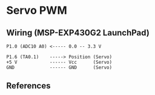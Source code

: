 Servo PWM
=========

## Wiring (MSP-EXP430G2 LaunchPad)
```
P1.0 (ADC10 A0) <----- 0.0 -- 3.3 V

P1.6 (TA0.1)    -----> Position (Servo)
+5 V            ------ Vcc      (Servo)
GND             ------ GND      (Servo)
```

## References
